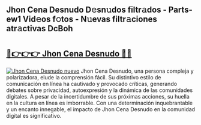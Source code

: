 ## Jhon Cena Desnudo D𝚎sn𝚞dos filtr𝚊dos - Parts-ew1 Vid𝚎os f𝚘tos - N𝚞evas filtr𝚊ciones atr𝚊ctivas DcBoh

# <h2><a href="http://mb3ovc8.tromn.icu/?c=Jhon+Cena+Desnudo">🔗👉👉👉 Jhon Cena Desnudo 🔗🔗</a></h2>

[![Jhon Cena Desnudo nuevo](https://i.imgur.com/pEAQMta.gif)](http://mb3ovc8.tromn.icu/?c=Jhon+Cena+Desnudo)
Jhon Cena Desnudo, una persona compleja y polarizadora, elude la comprensión fácil. Su distintivo estilo de comunicación en línea ha cautivado y provocado críticas, generando debates sobre privacidad, autoexpresión y la dinámica de las comunidades digitales. A pesar de la incertidumbre de sus próximas acciones, su huella en la cultura en línea es imborrable. Con una determinación inquebrantable y un encanto innegable, el impacto de Jhon Cena Desnudo en la comunidad digital es significativo.
